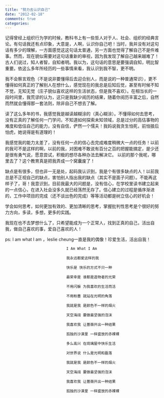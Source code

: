 ```yaml
---
title: "努力去认识自己"
date: "2012-02-18"
comments: true
categories: 
---
```





记得曾经上组织行为学的时候，教科书上有一些哲人对于人、社会、组织的经典言论。有句话我还有点印象，大意是，人啊，认识你自己吧！当时，我并没有对这句话有多少的理解，一方面感觉这这句话太普通，另一方面也觉得了解自己不是件难事。然而，现在貌似需要对这句话重新的审视，因为我发现了解自己越来越难了！古人们说过，知人者智，自知者明。我以为，这句话的意思是要强调自知，明比智重要。依这么多年所经历的一些事情来看，我认识到我不智，更不明。

我不会察言观色（不是说非要懂得后去迎合别人，而是说的一种普通常识），更不懂得如何真正的了解别人在想什么，感觉现在的我总是后知后觉，甚至有时候不知不觉，无知无觉（庄子貌似喜欢这样的生活状态，但是我不喜欢）。在相当长的一段时间里，我荒谬的认为，这只是我缺少阅历的结果，随着你阅历丰富之后，自然而然就会懂得那一套法则，除非自己不想去了解。


读了这么多年的书，我感觉我是越读越糊涂的（真心糊涂）。不懂得如何去思考，没有正真的了解任何一门学问，不知道如何探索未知领域，总是过分的高估事物的难度和低估自己的能力，没有自信，俨然一个懦夫！我妈说我贪生怕死，前怕狼后怕虎，她说得是有道理的！


我感觉我的能力太差了，没有任何一点的信心去完成难度稍微大一点的任务！以前的我可不是这样的啊，以前的我，对困难不敢说有百分之百的把握能搞定，是少还是很有勇气说，愿意尝试，积极的想尽各种办法去解决它。  以前的那个我呢，哪里去了？这个教育真是把我弄成一个窝囊废了！

缺点是有很多，但也非一无是处，起码我认识到，我是个有很多缺点的人！以前我总是不正视自己的缺点，害怕别人指出我的缺点（其实不是面子问题）。不能再这样子了，哥！我意识到，目前我最大的问题是，没有信心，在学校里读书建立起来的一点信心，在进入社会没多久就已经荡然无存了。信心建立的过程是循序渐进的，工作中项目的完成（还不谈出色的完成）等等活动都是树立信心的好机会！


学会如何思考，如何更加有效的、更加清晰的思考，掌握批判性思考是个很好的努力方向，多读，多想，更多的实践。


我现在也不去梦想什么了，只希望能成为一个正常人，找到正真的自己，活出自我，做自己喜欢的事，爱自己喜欢的人！

ps: I am what I am ，leslie cheung一直是我的偶像！珍爱生活，活出自我！


								I Am What I Am 
								
								我永远都爱这样的我 
								
								快乐是 快乐的方式不只一种
								 
								最荣幸是 谁都是造物者的光荣 
								
								不用闪躲 为我喜欢的生活而活 
								
								不用粉墨 就站在光明的角落 
								
								我就是我 是颜色不一样的烟火 
								
								天空海阔 要做最坚强的泡沫 
								
								我喜欢我 让蔷薇开出一种结果 
								
								孤独的沙漠里 一样盛放的赤裸裸 
								
								多么高兴 在琉璃屋中快乐生活 
								
								对世界说 什么是光明和磊落 
								
								我就是我 是颜色不一样的烟火 
								
								天空海阔 要做最坚强的泡沫 
								
								我喜欢我 让蔷薇开出一种结果 
								
								孤独的沙漠里 一样盛放的赤裸裸 
								
